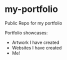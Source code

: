# my-portfolio
Public Repo for my portfolio

Portfolio showcases:
- Artwork I have created
- Websites I have created
- Me!